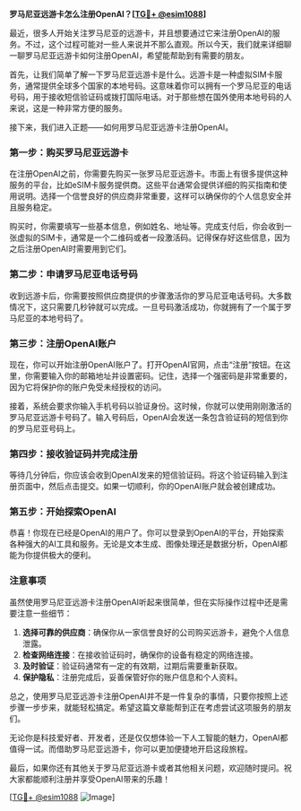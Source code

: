 **罗马尼亚远游卡怎么注册OpenAI？[[TG💪+ @esim1088](https://t.me/s/esim1088)]**

最近，很多人开始关注罗马尼亚的远游卡，并且想要通过它来注册OpenAI的服务。不过，这个过程可能对一些人来说并不那么直观。所以今天，我们就来详细聊一聊罗马尼亚远游卡如何注册OpenAI，希望能帮助到有需要的朋友。

首先，让我们简单了解一下罗马尼亚远游卡是什么。远游卡是一种虚拟SIM卡服务，通常提供全球多个国家的本地号码。这意味着你可以拥有一个罗马尼亚的电话号码，用于接收短信验证码或拨打国际电话。对于那些想在国外使用本地号码的人来说，这是一种非常方便的服务。

接下来，我们进入正题——如何用罗马尼亚远游卡注册OpenAI。

### 第一步：购买罗马尼亚远游卡

在注册OpenAI之前，你需要先购买一张罗马尼亚远游卡。市面上有很多提供这种服务的平台，比如eSIM卡服务提供商。这些平台通常会提供详细的购买指南和使用说明。选择一个信誉良好的供应商非常重要，这样可以确保你的个人信息安全并且服务稳定。

购买时，你需要填写一些基本信息，例如姓名、地址等。完成支付后，你会收到一张虚拟的SIM卡，通常是一个二维码或者一段激活码。记得保存好这些信息，因为之后注册OpenAI时需要用到它们。

### 第二步：申请罗马尼亚电话号码

收到远游卡后，你需要按照供应商提供的步骤激活你的罗马尼亚电话号码。大多数情况下，这只需要几秒钟就可以完成。一旦号码激活成功，你就拥有了一个属于罗马尼亚的本地号码了。

### 第三步：注册OpenAI账户

现在，你可以开始注册OpenAI账户了。打开OpenAI官网，点击“注册”按钮。在这里，你需要输入你的邮箱地址并设置密码。记住，选择一个强密码是非常重要的，因为它将保护你的账户免受未经授权的访问。

接着，系统会要求你输入手机号码以验证身份。这时候，你就可以使用刚刚激活的罗马尼亚远游卡号码了。输入号码后，OpenAI会发送一条包含验证码的短信到你的罗马尼亚号码上。

### 第四步：接收验证码并完成注册

等待几分钟后，你应该会收到OpenAI发来的短信验证码。将这个验证码输入到注册页面中，然后点击提交。如果一切顺利，你的OpenAI账户就会被创建成功。

### 第五步：开始探索OpenAI

恭喜！你现在已经是OpenAI的用户了。你可以登录到OpenAI的平台，开始探索各种强大的AI工具和服务。无论是文本生成、图像处理还是数据分析，OpenAI都能为你提供极大的便利。

### 注意事项

虽然使用罗马尼亚远游卡注册OpenAI听起来很简单，但在实际操作过程中还是需要注意一些细节：

1. **选择可靠的供应商**：确保你从一家信誉良好的公司购买远游卡，避免个人信息泄露。
2. **检查网络连接**：在接收验证码时，确保你的设备有稳定的网络连接。
3. **及时验证**：验证码通常有一定的有效期，过期后需要重新获取。
4. **保护隐私**：注册完成后，妥善保管好你的账户信息和个人资料。

总之，使用罗马尼亚远游卡注册OpenAI并不是一件复杂的事情，只要你按照上述步骤一步步来，就能轻松搞定。希望这篇文章能帮到正在考虑尝试这项服务的朋友们。

无论你是科技爱好者、开发者，还是仅仅想体验一下人工智能的魅力，OpenAI都值得一试。而借助罗马尼亚远游卡，你可以更加便捷地开启这段旅程。

最后，如果你还有其他关于罗马尼亚远游卡或者其他相关问题，欢迎随时提问。祝大家都能顺利注册并享受OpenAI带来的乐趣！

[[TG💪+ @esim1088](https://t.me/s/esim1088) ![Image](https://i.postimg.cc/4NQfJmqS/Snipaste-2025-05-13-00-14-12.png)]